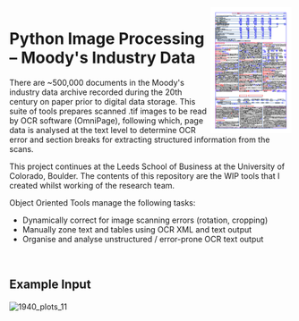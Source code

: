 <img src = "https://github.com/alextruesdale/moodys-image-processing/blob/master/repository_media/1940_plots_11.png" alt = "1940_plots_11" title = "1940_plots_11" align = "right" height = "225" />

# Python Image Processing – Moody's Industry Data
There are ~500,000 documents in the Moody's industry data archive recorded during the 20th century on paper prior to digital data storage. This suite of tools prepares scanned .tif images to be read by OCR software (OmniPage), following which, page data is analysed at the text level to determine OCR error and section breaks for extracting structured information from the scans.

This project continues at the Leeds School of Business at the University of Colorado, Boulder. The contents of this repository are the WIP tools that I created whilst working of the research team.

Object Oriented Tools manage the following tasks:
- Dynamically correct for image scanning errors (rotation, cropping)
- Manually zone text and tables using OCR XML and text output
- Organise and analyse unstructured / error-prone OCR text output

<br/>

## Example Input
<img src = "https://github.com/alextruesdale/moodys-image-processing/blob/master/repository_media/Banks19380027-0070.png" alt = "1940_plots_11" title = "1940_plots_11" align = "center" width = "850" />
